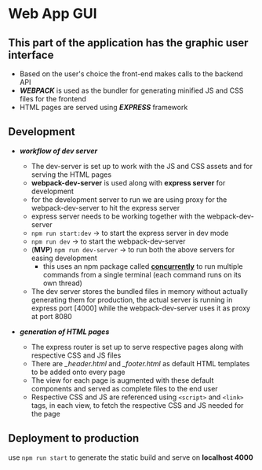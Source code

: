 # Web App GUI

## This part of the application has the graphic user interface
- Based on the user's choice the front-end makes calls to the backend API
- ***WEBPACK*** is used as the bundler for generating minified JS and CSS files for the frontend
- HTML pages are served using ***EXPRESS*** framework

## Development

- ***workflow of dev server***
	* The dev-server is set up to work with the JS and CSS assets and for serving the HTML pages
	* **webpack-dev-server** is used along with **express server** for development
	* for the development server to run we are using proxy for the webpack-dev-server to hit the express server
	* express server needs to be working together with the webpack-dev-server
	* `npm run start:dev` -> to start the express server in dev mode
	* `npm run dev` -> to start the webpack-dev-server
	* (**MVP**) `npm run dev-server` -> to run both the above servers for easing development
		- this uses an npm package called [**concurrently**](https://www.npmjs.com/package/concurrently) to run multiple commands from a single terminal (each command runs on its own thread)
	* The dev server stores the bundled files in memory without actually generating them for production, the actual server is running in express port [4000] while the webpack-dev-server uses it as proxy at port 8080

- ***generation of HTML pages***
	* The express router is set up to serve respective pages along with respective CSS and JS files
	* There are *_header.html* and *_footer.html* as default HTML templates to be added onto every page
	* The view for each page is augmented with these default components and served as complete files to the end user
	* Respective CSS and JS are referenced using `<script>` and `<link>` tags, in each view, to fetch the respective CSS and JS needed for the page

## Deployment to production
use `npm run start` to generate the static build and serve on **localhost 4000**